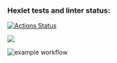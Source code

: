 ### Hexlet tests and linter status:
[![Actions Status](https://github.com/vavdeeva/java-project-lvl1/workflows/hexlet-check/badge.svg)](https://github.com/vavdeeva/java-project-lvl1/actions)

<a href="https://codeclimate.com/github/codeclimate/codeclimate/maintainability"><img src="https://api.codeclimate.com/v1/badges/a99a88d28ad37a79dbf6/maintainability" /></a>

![example workflow](https://github.com/github/docs/actions/workflows/main.yml/badge.svg)
